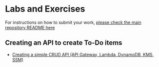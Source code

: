# Labs and Exercises

For instructions on how to submit your work, [please check the main repository README here](/README.md#exercises)

## Creating an API to create To-Do items

- [Creating a simple CRUD API (API Gateway, Lambda, DynamoDB, KMS, SSM)](/classes/06class/exercises/c06-serverless01/README.md)

